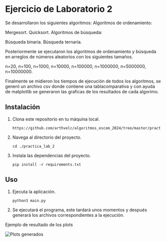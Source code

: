 # Ejercicio de Laboratorio 2

Se desarrollaron los siguientes algoritmos:
Algoritmos de ordenamiento:

Mergesort.
Quicksort.
Algoritmos de búsqueda:

Búsqueda binaria.
Búsqueda ternaria.

Posteriormente se ejecutaron los algoritmos de ordenamiento y búsqueda en arreglos de números aleatorios con los siguientes tamaños.

n=20,
n=100,
n=1000,
n=10000,
n=100000,
n=1000000,
n=5000000,
n=10000000.

Finalmente se midieron los tiempos de ejecución de todos los algoritmos, se generó un archivo csv donde contiene una tablacomparativa y con ayuda de matplotlib se generaron las graficas de los resultados de cada algorimo.

## Instalación

1. Clona este repositorio en tu máquina local.
    ```
    https://github.com/arthvelc/algoritmos_escom_2024/tree/master/practica_lab_2
    ```

2. Navega al directorio del proyecto.
    ```
    cd ./practica_lab_2
    ```

3. Instala las dependencias del proyecto.
    ```
    pip install -r requirements.txt
    ```

## Uso

1. Ejecuta la aplicación.
    ```
    python3 main.py
    ```

2. Se ejecutará el programa, este tardará unos momentos y después generará los archivos correspondientes a la ejecución.

Ejemplo de resultado de los plots

![Plots generados](https://i.pinimg.com/originals/91/f0/d9/91f0d98111e8fb6928d79d02debc1ae1.png)

